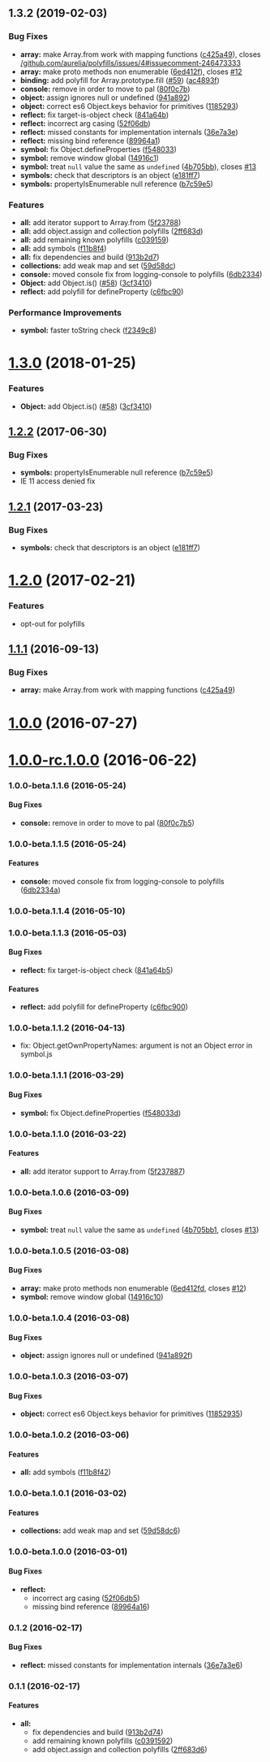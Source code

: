 <a name="1.3.2"></a>
## 1.3.2 (2019-02-03)


### Bug Fixes

* **array:** make Array.from work with mapping functions ([c425a49](https://github.com/aurelia/dummy/commit/c425a49)), closes [/github.com/aurelia/polyfills/issues/4#issuecomment-246473333](https://github.com//github.com/aurelia/polyfills/issues/4/issues/issuecomment-246473333)
* **array:** make proto methods non enumerable ([6ed412f](https://github.com/aurelia/dummy/commit/6ed412f)), closes [#12](https://github.com/aurelia/dummy/issues/12)
* **binding:** add polyfill for Array.prototype.fill ([#59](https://github.com/aurelia/dummy/issues/59)) ([ac4893f](https://github.com/aurelia/dummy/commit/ac4893f))
* **console:** remove in order to move to pal ([80f0c7b](https://github.com/aurelia/dummy/commit/80f0c7b))
* **object:** assign ignores null or undefined ([941a892](https://github.com/aurelia/dummy/commit/941a892))
* **object:** correct es6 Object.keys behavior for primitives ([1185293](https://github.com/aurelia/dummy/commit/1185293))
* **reflect:** fix target-is-object check ([841a64b](https://github.com/aurelia/dummy/commit/841a64b))
* **reflect:** incorrect arg casing ([52f06db](https://github.com/aurelia/dummy/commit/52f06db))
* **reflect:** missed constants for implementation internals ([36e7a3e](https://github.com/aurelia/dummy/commit/36e7a3e))
* **reflect:** missing bind reference ([89964a1](https://github.com/aurelia/dummy/commit/89964a1))
* **symbol:** fix Object.defineProperties ([f548033](https://github.com/aurelia/dummy/commit/f548033))
* **symbol:** remove window global ([14916c1](https://github.com/aurelia/dummy/commit/14916c1))
* **symbol:** treat `null` value the same as `undefined` ([4b705bb](https://github.com/aurelia/dummy/commit/4b705bb)), closes [#13](https://github.com/aurelia/dummy/issues/13)
* **symbols:** check that descriptors is an object ([e181ff7](https://github.com/aurelia/dummy/commit/e181ff7))
* **symbols:** propertyIsEnumerable null reference ([b7c59e5](https://github.com/aurelia/dummy/commit/b7c59e5))


### Features

* **all:** add iterator support to Array.from ([5f23788](https://github.com/aurelia/dummy/commit/5f23788))
* **all:** add object.assign and collection polyfills ([2ff683d](https://github.com/aurelia/dummy/commit/2ff683d))
* **all:** add remaining known polyfills ([c039159](https://github.com/aurelia/dummy/commit/c039159))
* **all:** add symbols ([f11b8f4](https://github.com/aurelia/dummy/commit/f11b8f4))
* **all:** fix dependencies and build ([913b2d7](https://github.com/aurelia/dummy/commit/913b2d7))
* **collections:** add weak map and set ([59d58dc](https://github.com/aurelia/dummy/commit/59d58dc))
* **console:** moved console fix from logging-console to polyfills ([6db2334](https://github.com/aurelia/dummy/commit/6db2334))
* **Object:** add Object.is() ([#58](https://github.com/aurelia/dummy/issues/58)) ([3cf3410](https://github.com/aurelia/dummy/commit/3cf3410))
* **reflect:** add polyfill for defineProperty ([c6fbc90](https://github.com/aurelia/dummy/commit/c6fbc90))


### Performance Improvements

* **symbol:** faster toString check ([f2349c8](https://github.com/aurelia/dummy/commit/f2349c8))



<a name="1.3.0"></a>
# [1.3.0](https://github.com/aurelia/polyfills/compare/1.2.2...v1.3.0) (2018-01-25)


### Features

* **Object:** add Object.is() ([#58](https://github.com/aurelia/polyfills/issues/58)) ([3cf3410](https://github.com/aurelia/polyfills/commit/3cf3410))



<a name="1.2.2"></a>
## [1.2.2](https://github.com/aurelia/polyfills/compare/1.2.1...v1.2.2) (2017-06-30)


### Bug Fixes

* **symbols:** propertyIsEnumerable null reference ([b7c59e5](https://github.com/aurelia/polyfills/commit/b7c59e5))
* IE 11 access denied fix



<a name="1.2.1"></a>
## [1.2.1](https://github.com/aurelia/polyfills/compare/1.2.0...v1.2.1) (2017-03-23)


### Bug Fixes

* **symbols:** check that descriptors is an object ([e181ff7](https://github.com/aurelia/polyfills/commit/e181ff7))



<a name="1.2.0"></a>
# [1.2.0](https://github.com/aurelia/polyfills/compare/1.1.1...v1.2.0) (2017-02-21)

### Features

* opt-out for polyfills

<a name="1.1.1"></a>
## [1.1.1](https://github.com/aurelia/polyfills/compare/1.1.0...v1.1.1) (2016-09-13)


### Bug Fixes

* **array:** make Array.from work with mapping functions ([c425a49](https://github.com/aurelia/polyfills/commit/c425a49))



<a name="1.0.0"></a>
# [1.0.0](https://github.com/aurelia/polyfills/compare/1.0.0-rc.1.0.0...v1.0.0) (2016-07-27)



<a name="1.0.0-rc.1.0.0"></a>
# [1.0.0-rc.1.0.0](https://github.com/aurelia/polyfills/compare/1.0.0-beta.2.0.1...v1.0.0-rc.1.0.0) (2016-06-22)



### 1.0.0-beta.1.1.6 (2016-05-24)


#### Bug Fixes

* **console:** remove in order to move to pal ([80f0c7b5](http://github.com/aurelia/polyfills/commit/80f0c7b5c2e3c1abf290b1ed42fb84f1c340d31d))


### 1.0.0-beta.1.1.5 (2016-05-24)


#### Features

* **console:** moved console fix from logging-console to polyfills ([6db2334a](http://github.com/aurelia/polyfills/commit/6db2334a31e5d36f30e2dbda47bfaa2162f279bf))


### 1.0.0-beta.1.1.4 (2016-05-10)


### 1.0.0-beta.1.1.3 (2016-05-03)


#### Bug Fixes

* **reflect:** fix target-is-object check ([841a64b5](http://github.com/aurelia/polyfills/commit/841a64b597d320425773b393dfe4366ca0fc22bb))


#### Features

* **reflect:** add polyfill for defineProperty ([c6fbc900](http://github.com/aurelia/polyfills/commit/c6fbc900e8e62bbf6dd3730e3557de12e10d4f4b))


### 1.0.0-beta.1.1.2 (2016-04-13)

* fix: Object.getOwnPropertyNames: argument is not an Object error in symbol.js


### 1.0.0-beta.1.1.1 (2016-03-29)


#### Bug Fixes

* **symbol:** fix Object.defineProperties ([f548033d](http://github.com/aurelia/polyfills/commit/f548033d486a26770195daf95a94e905510106f1))


### 1.0.0-beta.1.1.0 (2016-03-22)


#### Features

* **all:** add iterator support to Array.from ([5f237887](http://github.com/aurelia/polyfills/commit/5f237887f5f750c365ba71c292f3427ae5301a8b))


### 1.0.0-beta.1.0.6 (2016-03-09)


#### Bug Fixes

* **symbol:** treat `null` value the same as `undefined` ([4b705bb1](http://github.com/aurelia/polyfills/commit/4b705bb1c4886e197d0e8dfcc291fb3308238372), closes [#13](http://github.com/aurelia/polyfills/issues/13))


### 1.0.0-beta.1.0.5 (2016-03-08)


#### Bug Fixes

* **array:** make proto methods non enumerable ([6ed412fd](http://github.com/aurelia/polyfills/commit/6ed412fd206c2b987658e205470c496630a0dd6f), closes [#12](http://github.com/aurelia/polyfills/issues/12))
* **symbol:** remove window global ([14916c10](http://github.com/aurelia/polyfills/commit/14916c10efa17a6f2a109beb4979fbe038879649))


### 1.0.0-beta.1.0.4 (2016-03-08)


#### Bug Fixes

* **object:** assign ignores null or undefined ([941a892f](http://github.com/aurelia/polyfills/commit/941a892f8a63bce8dea3566c97e911ee31622359))


### 1.0.0-beta.1.0.3 (2016-03-07)


#### Bug Fixes

* **object:** correct es6 Object.keys behavior for primitives ([11852935](http://github.com/aurelia/polyfills/commit/11852935d02a451f2ea13c48dd0dd6877d890c8e))


### 1.0.0-beta.1.0.2 (2016-03-06)


#### Features

* **all:** add symbols ([f11b8f42](http://github.com/aurelia/polyfills/commit/f11b8f422cb512c3e4aba377278ab0a33375a96d))


### 1.0.0-beta.1.0.1 (2016-03-02)


#### Features

* **collections:** add weak map and set ([59d58dc6](http://github.com/aurelia/polyfills/commit/59d58dc6a571718a3b70329d6c54d3a5c00a063b))


### 1.0.0-beta.1.0.0 (2016-03-01)


#### Bug Fixes

* **reflect:**
  * incorrect arg casing ([52f06db5](http://github.com/aurelia/polyfills/commit/52f06db5682042ee1b3c4601a4133b10e446e7b4))
  * missing bind reference ([89964a16](http://github.com/aurelia/polyfills/commit/89964a1602ad216ef1db0f04823f62dd04a67dca))


### 0.1.2 (2016-02-17)


#### Bug Fixes

* **reflect:** missed constants for implementation internals ([36e7a3e6](http://github.com/aurelia/polyfills/commit/36e7a3e6b8f7327af65e01fc98e04352998b0abc))


### 0.1.1 (2016-02-17)


#### Features

* **all:**
  * fix dependencies and build ([913b2d74](http://github.com/aurelia/polyfills/commit/913b2d746f317102904346af30051140a9e50bf2))
  * add remaining known polyfills ([c0391592](http://github.com/aurelia/polyfills/commit/c03915926a3c531ce67d0156d16729def2482b14))
  * add object.assign and collection polyfills ([2ff683d6](http://github.com/aurelia/polyfills/commit/2ff683d6fdd6a36857d30a14f2b80c5e57815a54))
